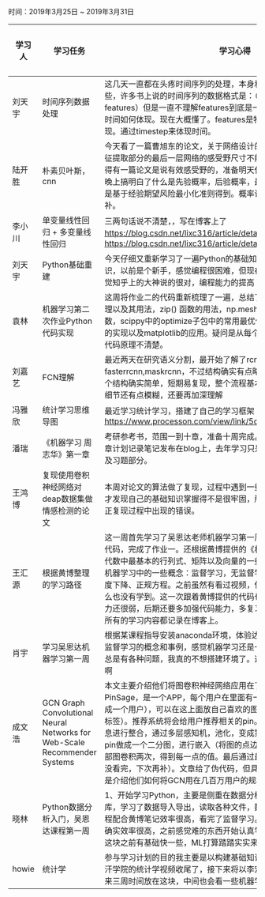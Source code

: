 时间：2019年3月25日 ~ 2019年3月31日

学习人|学习任务|学习心得|参考资料
------ | ------ | ------ | -----
刘天宇	| 时间序列数据处理	| 这几天一直都在头疼时间序列的处理，本身和论文有关，今天终于懂了一些，许多书上说的时间序列的数据格式是：（batch_size, timestep, features）但是一直不理解features到底是一列还是多列，多列如何处理，时间如何体现。现在大概懂了。features是特征，但是他是在时间流上出现。通过timestep来体现时间。
陆开胜 |	朴素贝叶斯，cnn	| 今天看了一篇曹旭东的论文，关于网络设计的原则，其中又说到对于网络特征提取部分的最后一层网络的感受野尺寸不能大于输入图片的大小，然后记得有一篇论文是说有效感受野的，准备明天仔细阅读下。关于贝叶斯网络，晚上搞明白了什么是先验概率，后验概率，最大后验概率，最大后验概率就是基于经验期望风险最小化准则得到。概率论这块好多都忘记了，要补一补。
李小川	| 单变量线性回归 + 多变量线性回归	| 三两句话说不清楚，，写在博客上了  https://blog.csdn.net/lixc316/article/details/88876093  和  https://blog.csdn.net/lixc316/article/details/88889001
刘天宇	| Python基础重建	| 今天仔细又重新学习了一遍Python的基础知识，对python有了更深的认识，以前是个新手，感觉编程很困难，但现在再看已经没有那么难了， 感觉知乎上的大神说的很对，编程能力的提高：唯手熟尔。
袁林	| 机器学习第二次作业Python代码实现 |	这周将作业二的代码重新梳理了一遍，总结了几个常用的python函数的原理以及其用法，zip() 函数的用法，np.meshgrid()函数，np.linspace函数，scippy中的optimize子包中的常用最优化算法实现。逻辑函数正则化的实现以及matplotlib的应用。疑问是从每个数据点创建更多的特征的函数代码原理不清楚。
刘嘉艺	| FCN理解	| 最近两天在研究语义分割，最开始了解了rcnn，fastrcnn，fasterrcnn,maskrcnn，不过结构确实有点略显复杂，所以瞄上了FCN，这个结构确实简单，短期易复现，整个流程基本搞懂，不过其中上采样的具体细节还有点模糊，还要再加深理解
冯雅欣 |	统计学习思维导图 |	最近学习统计学习，搭建了自己的学习框架 ，https://www.processon.com/view/link/5c9f8b0de4b035b243bc27a2
潘瑞	|《机器学习 周志华》第一章 |	考研参考书，范围一到十章，准备十周完成。本周第一章内容很少，后面几章计划记录笔记发布在blog上，去年学习只是走马观花，本次重点公式推导及习题部分。
王鸿博| 	复现使用卷积神经网络对deap数据集做情感检测的论文|	本周对论文的算法做了复现，过程中遇到一些困难，复现结果也不是很好，才发现自己的基础知识掌握得不是很牢固，所以准备再过一遍基础知识，改正复现过程中出现的错误。
王汇源	| 根据黄博整理的学习路径 |这一周首先学习了吴恩达老师机器学习第一周和第二周的课程，根据提供的代码，完成了作业一。还根据黄博提供的《机器学习数学基础》复习了线性代数中最基本的行列式、矩阵以及向量的一些基本概念和性质。	了解到了机器学习中的一些概念：监督学习，无监督学习，线性回归，代价函数，梯度下降、正规方程。之前虽然有看过视频，但是没有自己动手完成作业，什么也没有学到。这一次跟着黄博提供的代码也用了很久才完成作业，代码能力还很弱，后期还要多加强代码能力，多复习数学知识，向其他同学学习将所有的学习内容都记录在博客上。
肖宇	| 学习吴恩达机器学习第一周 | 根据某课程指导安装anaconda环境，体验达观杯	1，学习了监督学习，无监督学习的概念和事例，感觉机器学习还是一个数据科学？2，环境的搭建总是有各种问题，我真的不想搭建环境了。这周学习内容不多，下周得加油啊
成文浩 |	GCN	Graph Convolutional Neural Networks for Web-Scale Recommender Systems|本文主要介绍他们将图卷积神经网络应用在了大规模的推荐系统上。PinSage，是一个APP，每个用户在里面有一个board（一个board可以看成一个用户），可以在这上面放自己喜欢的图片，并且可以加上pin（类似于标签）。推荐系统将会给用户推荐相关的pin。首先把图片信息，相关文本信息进行整合，通过多层感知机，池化，变成第一层表示。然后将board和pin做成一个二分图，进行嵌入（将图的点边变成矩阵），通过本文介绍的局部图卷积两次，得到每一点的值。最后通过最小匹配，进行推荐。（后面还没看完，下次再补）。文章给了伪代码，但具体算法介绍的并不详细，主要是介绍他们如何将GCN用在几百万用户的规模的推荐系统上。
晓林 |	Python数据分析入门，吴恩达课程第一周	| 1、开始学习Python，主要是侧重在数据分析这方面，本周主要了解了各种库，学习了数据导入导出，读取各种文件，数据转置。2、吴恩达第一周课程配合黄博笔记效率很高，看完了监督学习。3、心得：感觉有了打卡群后确实效率很高，之前感觉难的东西开始认真学习后也不是学不会，Python这块之前有基础快一些，ML打算踏踏实实来。
howie | 统计学 | 参与学习计划的目的我主要是以构建基础知识体系为主，这周把以前看的可汗学院的统计学视频收尾了，接下来将以李宏毅的线性代数为主，希望接下来三周时间放在这块，中间也会看一些机器学习相关书籍并输出读书笔记
